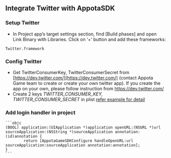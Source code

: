 ## Integrate Twitter with AppotaSDK

### Setup Twitter
- In Project app’s target settings section, find [Build phases] and open
Link Binary with Libraries. Click on ‘+’ button and add these frameworks:

```
Twitter.framework
```

### Config Twitter
- Get TwitterConsumerKey, TwitterConsumerSecret from [https://dev.twitter.com/](https://dev.twitter.com/) (contact Appota Game team to create or create your own twitter app). If you create the app on your own, please follow instruction from https://dev.twitter.com/
- Create 2 keys *TWITTER_CONSUMER_KEY, TWITTER_CONSUMER_SECRET* in plist [refer example for detail](GameIntegration/AppotaGameTest/)
### Add login handler in project
	```objc
	(BOOL) application:(UIApplication *)application openURL:(NSURL *)url sourceApplication:(NSString *)sourceApplication annotation:(id)annotation {
    		return [AppotaGameSDKConfigure handleOpenURL:url sourceApplication:sourceApplication annotation:annotation];
	}
	```
